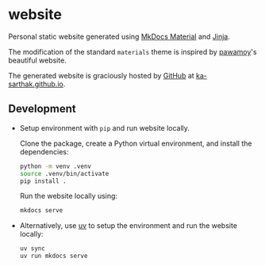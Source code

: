 # website

Personal static website generated using [MkDocs Material](https://squidfunk.github.io/mkdocs-material/) and [Jinja](https://jinja.palletsprojects.com/en/stable/).

The modification of the standard `materials` theme is inspired by [pawamoy](https://pawamoy.github.io/)'s beautiful website.

The generated website is graciously hosted by [GitHub](https://pages.github.com/) at [ka-sarthak.github.io](https://ka-sarthak.github.io).

## Development

- Setup environment with `pip` and run website locally.

    Clone the package, create a Python virtual environment, and install the dependencies:
    ```sh
    python -m venv .venv
    source .venv/bin/activate
    pip install .
    ```

    Run the website locally using:
    ```sh
    mkdocs serve
    ```

- Alternatively, use [uv](https://docs.astral.sh/uv/) to setup the environment and run the website locally:
    ```sh
    uv sync
    uv run mkdocs serve
    ```